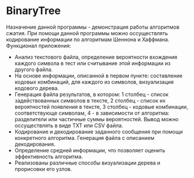 # BinaryTree
Назначение данной программы - демонстрация работы алгоритмов сжатия. При помощи данной программы можно оссуществлять кодирование информации по алгоритмам Шеннона и Хаффмана.
Функционал приложения:
  - Анализ текстового файла, определение вероятности вхождения каждого символа в тест или считывание этой информации из другого файла. 
  - На основе информации, описанной в первом пункте: составление кодовых комбинаций, для каждого из символов, визуализация кодового дерева.
  - Генерация файла результатов, в котором: 1 столбец - список задействованных символов в тексте, 2 столбец - список их вероятностей появления в тексте, 3 столбец - кодовые комбинации, соответствующе символам, 4 - в зависимости от алгоритма: разделители или частичные суммы вероятностей. Вывод можно оссуществлять в виде TXT или CSV файла.
  - Кодирование и декодирование заданного сообщения при помощи конкретного алгоритма. Генерация файла с описанием декодирования.
  - Определение средней информации, что позволяет оценить эффективность алгоритма.
  - Реализованы различные способы визуализации дерева и прорисовки его узлов.
  
